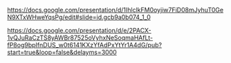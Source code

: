 https://docs.google.com/presentation/d/1IhlclkFM0oyjiw7FiD08mJyhuT0GeN9XTxWHweYqsPg/edit#slide=id.gcb9a0b074_1_0

https://docs.google.com/presentation/d/e/2PACX-1vQJuRaCzTS8yAWBr87525oVyhxNeSoqmaHAfLt-fP8og9bpIfnDUS_w0t6141KXzYfAdPxYtYr1A4dG/pub?start=true&loop=false&delayms=3000
